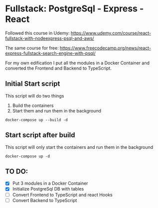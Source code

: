 # Fullstack: PostgreSql - Express - React

Followed this course in Udemy: https://www.udemy.com/course/react-fullstack-with-nodeexpress-psql-and-aws/

The same course for free: https://www.freecodecamp.org/news/react-express-fullstack-search-engine-with-psql/

For my own edification I put all the modules in a Docker Container and converted the Frontend and Backend to TypeScript.

## Initial Start script
This script will do two things 
1. Build the containers
2. Start them and run them in the background

```shell
docker-compose up --build -d
```

## Start script after build
This script will only start the containers and run them in the background

```shell
docker-compose up -d
```

## TO DO:

- [x] Put 3 modules in a Docker Container
- [x] Initialize PostgreSql DB with tables
- [ ] Convert Frontend  to TypeScript and react Hooks
- [ ] Convert Backend to TypeScript